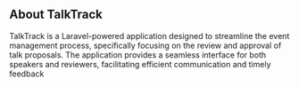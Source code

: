 
## About TalkTrack

TalkTrack is a Laravel-powered application designed to streamline the event management process, specifically focusing on the review and approval of talk proposals. The application provides a seamless interface for both speakers and reviewers, facilitating efficient communication and timely feedback


